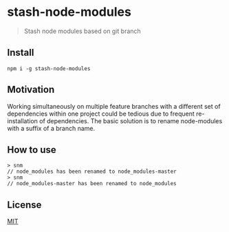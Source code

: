 # stash-node-modules
> Stash node modules based on git branch

## Install
`npm i -g stash-node-modules`

## Motivation
Working simultaneously on multiple feature branches with a different set of
dependencies within one project could be tedious due to frequent
re-installation of dependencies. The basic solution is to rename node-modules
with a suffix of a branch name.

## How to use
```
> snm
// node_modules has been renamed to node_modules-master
> snm
// node_modules-master has been renamed to node_modules
```

## License
[MIT](https://opensource.org/licenses/mit-license.php)